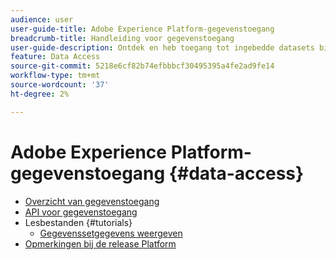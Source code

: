 ```yaml
---
audience: user
user-guide-title: Adobe Experience Platform-gegevenstoegang
breadcrumb-title: Handleiding voor gegevenstoegang
user-guide-description: Ontdek en heb toegang tot ingebedde datasets binnen Platform.
feature: Data Access
source-git-commit: 5218e6cf82b74efbbbcf30495395a4fe2ad9fe14
workflow-type: tm+mt
source-wordcount: '37'
ht-degree: 2%

---
```



# Adobe Experience Platform-gegevenstoegang {#data-access}

- [Overzicht van gegevenstoegang](home.md)
- [API voor gegevenstoegang](api.md)
- Lesbestanden {#tutorials}
   - [Gegevenssetgegevens weergeven](tutorials/dataset-data.md)
- [Opmerkingen bij de release Platform](https://www.adobe.com/go/platform-release-notes-en)